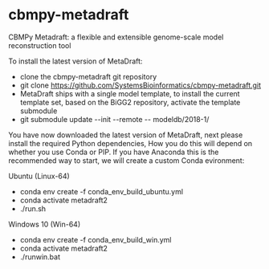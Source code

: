 # cbmpy-metadraft
CBMPy Metadraft: a flexible and extensible genome-scale model reconstruction tool


To install the latest version of MetaDraft:
 - clone the cbmpy-metadraft git repository 
 - git clone https://github.com/SystemsBioinformatics/cbmpy-metadraft.git
 - MetaDraft ships with a single model template, to install the current template set, based on the BiGG2 repository, activate the template submodule
 - git submodule update --init --remote -- modeldb/2018-1/

You have now downloaded the latest version of MetaDraft, next please install the required Python dependencies, How you do this will depend on whether you use Conda or PIP. 
If you have Anaconda this is the recommended way to start, we will create a custom Conda evironment:

Ubuntu (Linux-64)
 - conda env create -f conda_env_build_ubuntu.yml
 - conda activate metadraft2
 - ./run.sh
 
Windows 10 (Win-64)
 - conda env create -f conda_env_build_win.yml
 - conda activate metadraft2
 - ./runwin.bat